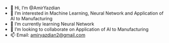 - 👋 Hi, I’m @AmirYazdian
- 👀 I’m interested in Machine Learning, Neural Network and Application of AI to Manufacturing
- 🌱 I’m currently learning Neural Network
- 💞️ I’m looking to collaborate on Application of AI to Manufacturing
- 📫 Email: amiryazdian2@gmail.com

<!---
AmirYazdian/AmirYazdian is a ✨ special ✨ repository because its `README.md` (this file) appears on your GitHub profile.
You can click the Preview link to take a look at your changes.
--->
